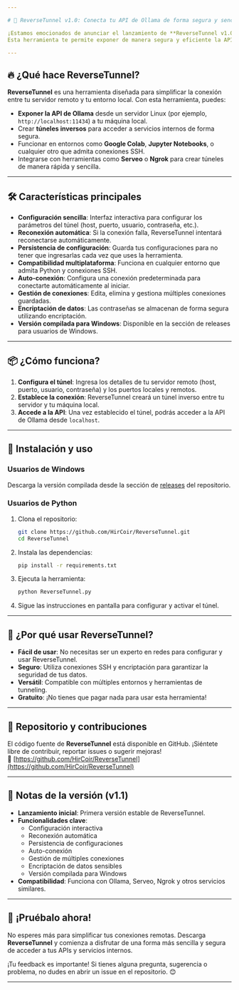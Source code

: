 ```yaml
---

# 🚀 ReverseTunnel v1.0: Conecta tu API de Ollama de forma segura y sencilla

¡Estamos emocionados de anunciar el lanzamiento de **ReverseTunnel v1.0**! 🎉  
Esta herramienta te permite exponer de manera segura y eficiente la API de **Ollama** desde un servidor remoto (Linux) a tu máquina local, o incluso a entornos como **Google Colab** o cualquier otro que admita conexiones SSH. ¡Y lo mejor de todo? ¡Es completamente **gratis**! 🆓

---
```


## 🔥 ¿Qué hace ReverseTunnel?

**ReverseTunnel** es una herramienta diseñada para simplificar la conexión entre tu servidor remoto y tu entorno local. Con esta herramienta, puedes:

- **Exponer la API de Ollama** desde un servidor Linux (por ejemplo, `http://localhost:11434`) a tu máquina local.
- Crear **túneles inversos** para acceder a servicios internos de forma segura.
- Funcionar en entornos como **Google Colab**, **Jupyter Notebooks**, o cualquier otro que admita conexiones SSH.
- Integrarse con herramientas como **Serveo** o **Ngrok** para crear túneles de manera rápida y sencilla.

---

## 🛠️ Características principales

- **Configuración sencilla**: Interfaz interactiva para configurar los parámetros del túnel (host, puerto, usuario, contraseña, etc.).
- **Reconexión automática**: Si la conexión falla, ReverseTunnel intentará reconectarse automáticamente.
- **Persistencia de configuración**: Guarda tus configuraciones para no tener que ingresarlas cada vez que uses la herramienta.
- **Compatibilidad multiplataforma**: Funciona en cualquier entorno que admita Python y conexiones SSH.
- **Auto-conexión**: Configura una conexión predeterminada para conectarte automáticamente al iniciar.
- **Gestión de conexiones**: Edita, elimina y gestiona múltiples conexiones guardadas.
- **Encriptación de datos**: Las contraseñas se almacenan de forma segura utilizando encriptación.
- **Versión compilada para Windows**: Disponible en la sección de releases para usuarios de Windows.

---

## 📦 ¿Cómo funciona?

1. **Configura el túnel**: Ingresa los detalles de tu servidor remoto (host, puerto, usuario, contraseña) y los puertos locales y remotos.
2. **Establece la conexión**: ReverseTunnel creará un túnel inverso entre tu servidor y tu máquina local.
3. **Accede a la API**: Una vez establecido el túnel, podrás acceder a la API de Ollama desde `localhost`.

---

## 🚀 Instalación y uso

### Usuarios de Windows
Descarga la versión compilada desde la sección de [releases](https://github.com/HirCoir/ReverseTunnel/releases) del repositorio.

### Usuarios de Python
1. Clona el repositorio:
   ```bash
   git clone https://github.com/HirCoir/ReverseTunnel.git
   cd ReverseTunnel
   ```

2. Instala las dependencias:
   ```bash
   pip install -r requirements.txt
   ```

3. Ejecuta la herramienta:
   ```bash
   python ReverseTunnel.py
   ```

4. Sigue las instrucciones en pantalla para configurar y activar el túnel.

---

## 🌟 ¿Por qué usar ReverseTunnel?

- **Fácil de usar**: No necesitas ser un experto en redes para configurar y usar ReverseTunnel.
- **Seguro**: Utiliza conexiones SSH y encriptación para garantizar la seguridad de tus datos.
- **Versátil**: Compatible con múltiples entornos y herramientas de tunneling.
- **Gratuito**: ¡No tienes que pagar nada para usar esta herramienta!

---

## 📂 Repositorio y contribuciones

El código fuente de **ReverseTunnel** está disponible en GitHub. ¡Siéntete libre de contribuir, reportar issues o sugerir mejoras!  
🔗 [https://github.com/HirCoir/ReverseTunnel](https://github.com/HirCoir/ReverseTunnel)

---

## 📜 Notas de la versión (v1.1)

- **Lanzamiento inicial**: Primera versión estable de ReverseTunnel.
- **Funcionalidades clave**: 
  - Configuración interactiva
  - Reconexión automática
  - Persistencia de configuraciones
  - Auto-conexión
  - Gestión de múltiples conexiones
  - Encriptación de datos sensibles
  - Versión compilada para Windows
- **Compatibilidad**: Funciona con Ollama, Serveo, Ngrok y otros servicios similares.

---

## 📢 ¡Pruébalo ahora!

No esperes más para simplificar tus conexiones remotas. Descarga **ReverseTunnel** y comienza a disfrutar de una forma más sencilla y segura de acceder a tus APIs y servicios internos.

¡Tu feedback es importante! Si tienes alguna pregunta, sugerencia o problema, no dudes en abrir un issue en el repositorio. 😊

---
